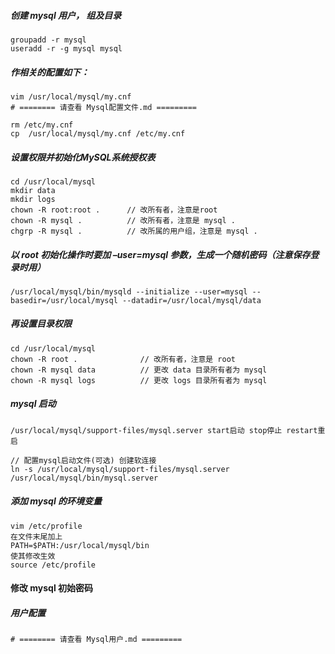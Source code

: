 
##### 创建 mysql 用户， 组及目录
```
groupadd -r mysql
useradd -r -g mysql mysql
```

#####  作相关的配置如下：
```
vim /usr/local/mysql/my.cnf
# ======== 请查看 Mysql配置文件.md =========

rm /etc/my.cnf
cp  /usr/local/mysql/my.cnf /etc/my.cnf
```

#####  设置权限并初始化MySQL系统授权表
```
cd /usr/local/mysql
mkdir data
mkdir logs
chown -R root:root .      // 改所有者，注意是root
chown -R mysql .          // 改所有者，注意是 mysql .
chgrp -R mysql .          // 改所属的用户组，注意是 mysql .
```

#####  以 root 初始化操作时要加 –user=mysql 参数，生成一个随机密码（注意保存登录时用）
```
/usr/local/mysql/bin/mysqld --initialize --user=mysql --basedir=/usr/local/mysql --datadir=/usr/local/mysql/data
```

#####  再设置目录权限
```
cd /usr/local/mysql
chown -R root .              // 改所有者，注意是 root
chown -R mysql data          // 更改 data 目录所有者为 mysql
chown -R mysql logs          // 更改 logs 目录所有者为 mysql
```

##### mysql 启动
```
/usr/local/mysql/support-files/mysql.server start启动 stop停止 restart重启

// 配置mysql启动文件(可选) 创建软连接
ln -s /usr/local/mysql/support-files/mysql.server /usr/local/mysql/bin/mysql.server
```


##### 添加 mysql 的环境变量
```
vim /etc/profile
在文件末尾加上
PATH=$PATH:/usr/local/mysql/bin
使其修改生效
source /etc/profile
```

#### 修改 mysql 初始密码
##### 用户配置
```
# ======== 请查看 Mysql用户.md =========
```
